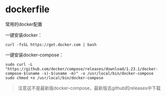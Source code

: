 # dockerfile
常用的docker配置

一键安装docker：
```
curl -fsSL https://get.docker.com | bash
```

一键安装docker-compose：
```
sudo curl -L "https://github.com/docker/compose/releases/download/1.23.1/docker-compose-$(uname -s)-$(uname -m)" -o /usr/local/bin/docker-compose
sudo chmod +x /usr/local/bin/docker-compose
```
> 注意这不是最新版docker-compose，最新版去github的releases中下载

